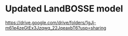 # Updated LandBOSSE model

https://drive.google.com/drive/folders/1gJj-m61e4zeGtEx3Jzqwq_22JqeaxbT6?usp=sharing
